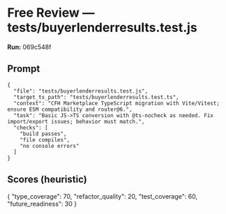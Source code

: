 # Free Review — tests/buyerlenderresults.test.js

**Run:** 069c548f

## Prompt

```
{
  "file": "tests/buyerlenderresults.test.js",
  "target_ts_path": "tests/buyerlenderresults.test.ts",
  "context": "CFH Marketplace TypeScript migration with Vite/Vitest; ensure ESM compatibility and router@6.",
  "task": "Basic JS->TS conversion with @ts-nocheck as needed. Fix import/export issues; behavior must match.",
  "checks": [
    "build passes",
    "file compiles",
    "no console errors"
  ]
}
```

## Scores (heuristic)

{
  "type_coverage": 70,
  "refactor_quality": 20,
  "test_coverage": 60,
  "future_readiness": 30
}

